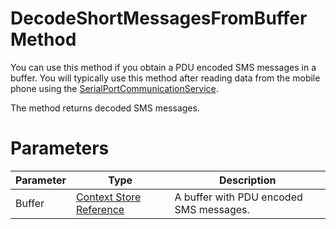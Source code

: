 # DecodeShortMessagesFromBuffer Method

You can use this method if you obtain a PDU encoded SMS messages in a buffer. You will typically use this method after reading data from the mobile phone using the [SerialPortCommunicationService](/t/SerialPortCommunicationService).

The method returns decoded SMS messages.

# Parameters

| Parameter | Type                                                  | Description                             |
|-----------|-------------------------------------------------------|-----------------------------------------|
| Buffer    | [Context Store Reference](/t/Context-Store-Reference) | A buffer with PDU encoded SMS messages. |
